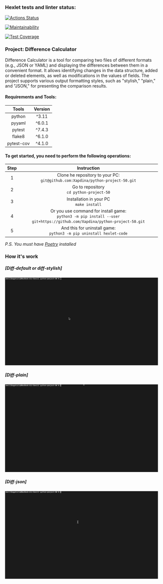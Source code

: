 ### Hexlet tests and linter status:

[![Actions Status](https://github.com/Xapdina/python-project-50/actions/workflows/hexlet-check.yml/badge.svg)](https://github.com/Xapdina/python-project-50/actions)

[![Maintainability](https://api.codeclimate.com/v1/badges/555598e4b0ddb481a8b8/maintainability)](https://codeclimate.com/github/Xapdina/python-project-50/maintainability)

[![Test Coverage](https://api.codeclimate.com/v1/badges/555598e4b0ddb481a8b8/test_coverage)](https://codeclimate.com/github/Xapdina/python-project-50/test_coverage)

### Project: Difference Calculator

Difference Calculator is a tool for comparing two files of different formats (e.g., JSON or YAML) and
displaying the differences between them in a convenient format. It allows identifying changes in the data structure,
added or deleted elements, as well as modifications in the values of fields. The project supports various output
formatting styles, such as "stylish," "plain," and "JSON," for presenting the comparison results.

#### Requirements and Tools:

|   Tools    | Version |
|:----------:|:-------:|
|   python   |  ^3.11  |
|   pyyaml   | ^6.0.1  |
|   pytest   | ^7.4.3  |
|   flake8   | ^6.1.0  |
| pytest-cov | ^4.1.0  |

#### To get started, you need to perform the following operations:

| Step |                                                          Instruction                                                          |
|:----:|:-----------------------------------------------------------------------------------------------------------------------------:|
|  1   |                      Clone he repository to your PC:<br/>`git@github.com:Xapdina/python-project-50.git`                       |
|  2   |                                          Go to repository<br/>`cd python-project-50`                                          |
|  3   |                                          Installation in your PC<br/>`make install`                                           |
|  4   | Or you use command for install game:<br/>`python3 -m pip install --user git+https://github.com/Xapdina/python-project-50.git` |
|  5   |                            And this for uninstall game:<br/>`python3 -m pip uninstall hexlet-code`                            |

*P.S.* *You must have [Poetry](https://python-poetry.org) installed*


### How it's work

##### [Diff-default or diff-stylish]
[![asciicast](https://github.com/Xapdina/TRASH/blob/main/default.gif)](https://github.com/Xapdina/TRASH/blob/main/default.gif)
##### [Diff-plain]
[![asciicast](https://github.com/Xapdina/TRASH/blob/main/plain.gif)](https://github.com/Xapdina/TRASH/blob/main/plain.gif)
##### [Diff-json]
[![asciicast](https://github.com/Xapdina/TRASH/blob/main/json.gif)](https://github.com/Xapdina/TRASH/blob/main/json.gif)
